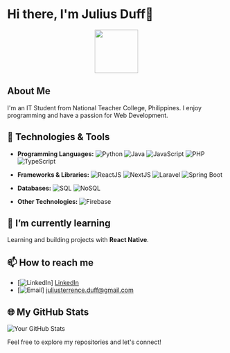 <!--
**jlsdff/jlsdff** is a ✨ _special_ ✨ repository because its `README.md` (this file) appears on your GitHub profile.

Here are some ideas to get you started:

- 🔭 I’m currently working on ...
- 🌱 I’m currently learning ...
- 👯 I’m looking to collaborate on ...
- 🤔 I’m looking for help with ...
- 💬 Ask me about ...
- 📫 How to reach me: ...
- 😄 Pronouns: ...
- ⚡ Fun fact: ...
-->

# Hi there, I'm Julius Duff👋
<div id="header" align="center">
  <img src="https://media.giphy.com/media/M9gbBd9nbDrOTu1Mqx/giphy.gif" width="100"/>
</div>

## About Me

I'm an IT Student from National Teacher College, Philippines. I enjoy programming and have a passion for Web Development.

## 🔧 Technologies & Tools

- **Programming Languages:** 
  ![Python](https://img.shields.io/badge/Python-Beginner-blue)
  ![Java](https://img.shields.io/badge/Java-Beginner-orange)
  ![JavaScript](https://img.shields.io/badge/JavaScript-Intermediate-yellow)
  ![PHP](https://img.shields.io/badge/PHP-Intermediate-purple)
  ![TypeScript](https://img.shields.io/badge/TypeScript-Beginner-blue)

- **Frameworks & Libraries:** 
  ![ReactJS](https://img.shields.io/badge/ReactJS-Intermediate-blue)
  ![NextJS](https://img.shields.io/badge/NextJS-Intermediate-black)
  ![Laravel](https://img.shields.io/badge/Laravel-Intermediate-red)
  ![Spring Boot](https://img.shields.io/badge/Spring%20Boot-Beginner-green)

- **Databases:** 
  ![SQL](https://img.shields.io/badge/SQL-Intermediate-blue)
  ![NoSQL](https://img.shields.io/badge/NoSQL-Beginner-green)

- **Other Technologies:** 
  ![Firebase](https://img.shields.io/badge/Firebase-Beginner-yellow)

## 🌱 I’m currently learning

Learning and building projects with **React Native**.

## 📫 How to reach me

- [![LinkedIn](https://img.shields.io/badge/LinkedIn-Connect-blue)] <a href="https://www.linkedin.com/in/julius-terrence-b77331230/">LinkedIn</a>
- [![Email](https://img.shields.io/badge/Email-Contact-red)] juliusterrence.duff@gmail.com

<!--
## 💼 My Projects

- [Project 1]: Brief description and link
- [Project 2]: Brief description and link
- [Project 3]: Brief description and link
-->
## 🌐 My GitHub Stats

![Your GitHub Stats](https://github-readme-stats.vercel.app/api?username=jlsdff&show_icons=true&hide=contribs,prs)

<!--
## 🎉 Fun Facts

- [Fun Fact 1]
- [Fun Fact 2]
- [Fun Fact 3]
-->
Feel free to explore my repositories and let's connect!

